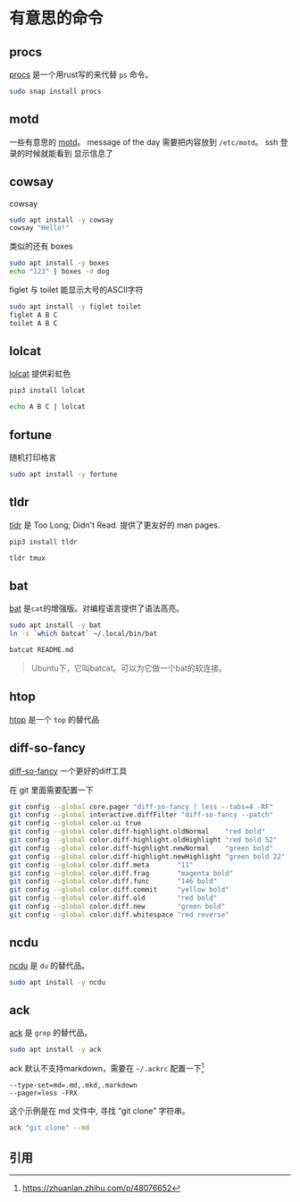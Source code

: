 # 有意思的命令

## procs
[procs](https://github.com/dalance/procs) 是一个用rust写的来代替 `ps` 命令。

```bash
sudo snap install procs
```

## motd
一些有意思的 [motd](https://github.com/abcfy2/motd)。 message of the day
需要把内容放到 `/etc/motd`。 ssh 登录的时候就能看到 显示信息了

## cowsay
cowsay
```bash
sudo apt install -y cowsay
cowsay "Hello!"
```

类似的还有 boxes
```bash
sudo apt install -y boxes
echo "123" | boxes -d dog
```

figlet 与 toilet 能显示大号的ASCII字符
```bash
sudo apt install -y figlet toilet
figlet A B C
toilet A B C
```

## lolcat
[lolcat](https://github.com/tehmaze/lolcat.git) 提供彩虹色
```bash
pip3 install lolcat

echo A B C | lolcat
```

## fortune
随机打印格言
```bash
sudo apt install -y fortune
```

## tldr
[tldr](https://github.com/tldr-pages/tldr) 是 Too Long; Didn't Read. 提供了更友好的 man pages.
```bash
pip3 install tldr

tldr tmux
```

## bat
[bat](https://github.com/sharkdp/bat) 是`cat`的增强版。对编程语言提供了语法高亮。
```bash
sudo apt install -y bat
ln -s `which batcat` ~/.local/bin/bat

batcat README.md
```
> Ubuntu下，它叫batcat。可以为它做一个bat的软连接。

## htop
[htop](https://github.com/htop-dev/htop) 是一个 `top` 的替代品

## diff-so-fancy
[diff-so-fancy](https://github.com/so-fancy/diff-so-fancy/releases/) 一个更好的diff工具

在 git 里面需要配置一下
```bash
git config --global core.pager "diff-so-fancy | less --tabs=4 -RF"
git config --global interactive.diffFilter "diff-so-fancy --patch"
git config --global color.ui true
git config --global color.diff-highlight.oldNormal    "red bold"
git config --global color.diff-highlight.oldHighlight "red bold 52"
git config --global color.diff-highlight.newNormal    "green bold"
git config --global color.diff-highlight.newHighlight "green bold 22"
git config --global color.diff.meta       "11"
git config --global color.diff.frag       "magenta bold"
git config --global color.diff.func       "146 bold"
git config --global color.diff.commit     "yellow bold"
git config --global color.diff.old        "red bold"
git config --global color.diff.new        "green bold"
git config --global color.diff.whitespace "red reverse"
```

## ncdu
[ncdu](https://dev.yorhel.nl/ncdu) 是 `du` 的替代品。
```bash
sudo apt install -y ncdu
```

## ack
[ack](https://beyondgrep.com) 是 `grep` 的替代品。

```bash
sudo apt install -y ack
```

ack 默认不支持markdown，需要在 `~/.ackrc` 配置一下[^ack]
```bashrc
--type-set=md=.md,.mkd,.markdown
--pager=less -FRX
```

这个示例是在 md 文件中, 寻找 “git clone” 字符串。
```bash
ack "git clone" --md
```


## 引用
[^ack]: https://zhuanlan.zhihu.com/p/48076652


